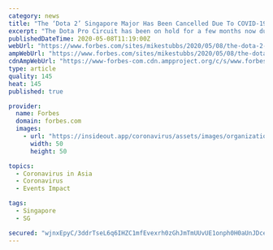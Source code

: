 ```yaml
---
category: news
title: "The ‘Dota 2’ Singapore Major Has Been Cancelled Due To COVID-19"
excerpt: "The Dota Pro Circuit has been on hold for a few months now due to the COVID-19 pandemic but today it was confirmed that the final Major of the season due to take place in Singapore has been cancelled. The tournament was due to take place at the Shrine Singapore Indoor Stadium in Singapore between June 20 and June 28. “Due to the current ..."
publishedDateTime: 2020-05-08T11:19:00Z
webUrl: "https://www.forbes.com/sites/mikestubbs/2020/05/08/the-dota-2-singapore-major-has-been-cancelled-due-to-covid-19/"
ampWebUrl: "https://www.forbes.com/sites/mikestubbs/2020/05/08/the-dota-2-singapore-major-has-been-cancelled-due-to-covid-19/amp/"
cdnAmpWebUrl: "https://www-forbes-com.cdn.ampproject.org/c/s/www.forbes.com/sites/mikestubbs/2020/05/08/the-dota-2-singapore-major-has-been-cancelled-due-to-covid-19/amp/"
type: article
quality: 145
heat: 145
published: true

provider:
  name: Forbes
  domain: forbes.com
  images:
    - url: "https://insideout.app/coronavirus/assets/images/organizations/forbes.com-50x50.jpg"
      width: 50
      height: 50

topics:
  - Coronavirus in Asia
  - Coronavirus
  - Events Impact

tags:
  - Singapore
  - SG

secured: "wjnxEpyC/3ddrTseL6q6IHZC1mfEvexrh0zGhJmTmUUvUE1onph0H0aUnJDcenuzjesT9k1lVX80rXhkcSHfjlsOMSVvHlg74bR7aOpb6es07kTUJ8NOCAsnRlfmoVv5Tlmv0uQwPPL6GIHOGSf2x/Gdj3v5sbmWKmFlHyezdK9VqAlGq5sQ9B8im75WZBduICr+/avPsC35JDyE7IHEG6ovnJ80Dk2ubl+7gTAo/o8WMG45XSaejRVG6ZkWgfcrg9UvMz0mTI5lbIjBWJu1ATffDJnXw8jJYbmY0qSWvZEy9oFWaBxHb3USJ+valiqw1nKzVvE7IaFTvlmsvaUhgrRSEFDEmG+kr9QOcuE6JOgSeUimlRI2589jh9FCLc8aefFltLgQ2DYOCIS/DbkevJDW0k9ISZLOdxOoqeb1LtE3GP3BUH8/KIpdEQQkOds3ZxEUiAKj1bOtXC/Xhen3/S+bzOx7ILN2nsp3hOmWzz4=;/RMj73A+GGpXlcxepn10dg=="
---
```


